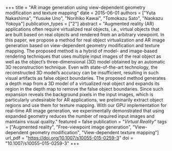 +++
title = "AR image generation using view-dependent geometry modification and texture mapping"
date = 2015-06-01
authors = ["Yuta Nakashima", "Yusuke Uno", "Norihiko Kawai", "Tomokazu Sato", "Naokazu Yokoya"]
publication_types = ["2"]
abstract = "Augmented reality (AR) applications often require virtualized real objects, i.e., virtual objects that are built based on real objects and rendered from an arbitrary viewpoint. In this paper, we propose a method for real object virtualization and AR image generation based on view-dependent geometry modification and texture mapping. The proposed method is a hybrid of model- and image-based rendering techniques that uses multiple input images of the real object as well as the object’s three-dimensional (3D) model obtained by an automatic 3D reconstruction technique. Even with state-of-the-art technology, the reconstructed 3D model’s accuracy can be insufficient, resulting in such visual artifacts as false object boundaries. The proposed method generates a depth map from a 3D model of a virtualized real object and expands its region in the depth map to remove the false object boundaries. Since such expansion reveals the background pixels in the input images, which is particularly undesirable for AR applications, we preliminarily extract object regions and use them for texture mapping. With our GPU implementation for real-time AR image generation, we experimentally demonstrated that using expanded geometry reduces the number of required input images and maintains visual quality."
featured = false
publication = "*Virtual Reality*"
tags = ["Augmented reality", "Free-viewpoint image generation", "View-dependent geometry modification", "View-dependent texture mapping"]
url_pdf = "https://doi.org/10.1007/s10055-015-0259-3"
doi = "10.1007/s10055-015-0259-3"
+++

